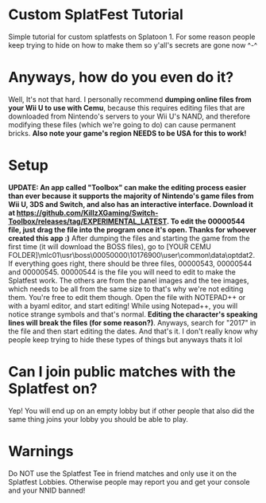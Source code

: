 # Custom SplatFest Tutorial
Simple tutorial for custom splatfests on Splatoon 1. For some reason people keep trying to hide on how to make them so y'all's secrets are gone now ^-^
# Anyways, how do you even do it?
Well, It's not that hard. I personally recommend **dumping online files from your Wii U to use with Cemu**, because this requires editing files that are downloaded from Nintendo's servers to your Wii U's NAND, and therefore modifying these files (which we're going to do) can cause permanent bricks. **Also note your game's region NEEDS to be USA for this to work!**
# Setup
**UPDATE: An app called "Toolbox" can make the editing process easier than ever because it supports the majority of Nintendo's game files from Wii U, 3DS and Switch, and also has an interactive interface. Download it at https://github.com/KillzXGaming/Switch-Toolbox/releases/tag/EXPERIMENTAL_LATEST. To edit the 00000544 file, just drag the file into the program once it's open. Thanks for whoever created this app :)**
After dumping the files and starting the game from the first time (it will download the BOSS files), go to [YOUR CEMU FOLDER]\mlc01\usr\boss\00050000\10176900\user\common\data\optdat2. If everything goes right, there should be three files, 00000543, 00000544 and 00000545.
00000544 is the file you will need to edit to make the Splatfest work. The others are from the panel images and the tee images, which needs to be all from the same size to that's why we're not editing them. You're free to edit them though.
Open the file with NOTEPAD++ or with a byaml editor, and start editing! While using Notepad++, you will notice strange symbols and that's normal. **Editing the character's speaking lines will break the files (for some reason?)**. Anyways, search for "2017" in the file and then start editing the dates.
And that's it. 
I don't really know why people keep trying to hide these types of things but anyways thats it lol
# Can I join public matches with the Splatfest on?
Yep! You will end up on an empty lobby but if other people that also did the same thing joins your lobby you should be able to play.
# Warnings
Do NOT use the Splatfest Tee in friend matches and only use it on the Splatfest Lobbies. Otherwise people may report you and get your console and your NNID banned!
